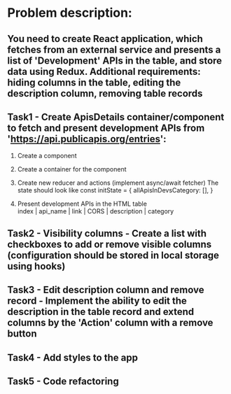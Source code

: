 # Problem description:
## You need to create React application, which fetches from an external service and presents a list of 'Development' APIs in the table, and store data using Redux. Additional requirements: hiding columns in the table, editing the description column, removing table records


## Task1 - Create ApisDetails container/component to fetch and present development APIs from 'https://api.publicapis.org/entries':
1. Create a component
2. Create a container for the component
3. Create new reducer and actions (implement async/await fetcher)
   The state should look like
   const initState = {
   allApisInDevsCategory: [],
   }

4. Present development APIs in the HTML table\
   index | api_name | link | CORS | description | category

## Task2 - Visibility columns - Create a list with checkboxes to add or remove visible columns (configuration should be stored in local storage using hooks)
## Task3 - Edit description column and remove record - Implement the ability to edit the description in the table record and extend columns by the 'Action' column with a remove button
## Task4 - Add styles to the app
## Task5 - Code refactoring
#